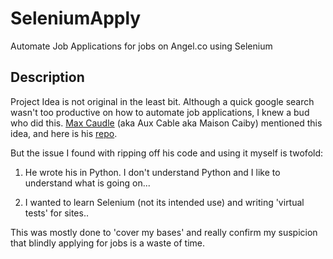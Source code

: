 # SeleniumApply

Automate Job Applications for jobs on Angel.co using Selenium

## Description

Project Idea is not original in the least bit. Although a quick google search wasn't too productive on how to automate job applications, I knew a bud who did this. [Max Caudle](http://maxcaudle.com/contact) (aka Aux Cable aka Maison Caiby) mentioned this idea, and here is his [repo](https://github.com/MasonCaiby/auto_app).

But the issue I found with ripping off his code and using it myself is twofold:

1. He wrote his in Python. I don't understand Python and I like to understand what is going on...

2. I wanted to learn Selenium (not its intended use) and writing 'virtual tests' for sites..

This was mostly done to 'cover my bases' and really confirm my suspicion that blindly applying for jobs is a waste of time.

